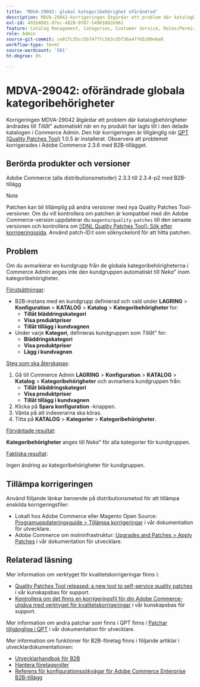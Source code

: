 ```yaml
---
title: 'MDVA-29042: global kategoribehörighet oförändrad'
description: MDVA-29042-korrigeringen åtgärdar ett problem där katalogbehörigheterna ändrades till "*Tillåt*" automatiskt efter att en ny produkt har lagts till i den delade katalogen i Commerce Admin. Den här korrigeringen är tillgänglig när [QPT-verktyget (Quality Patches Tool)](/help/announcements/adobe-commerce-announcements/magento-quality-patches-released-new-tool-to-self-serve-quality-patches.md) 1.0.5 är installerat. Observera att problemet korrigerades i Adobe Commerce 2.3.6 med B2B-tillägget.
exl-id: 491b8881-87ec-4820-8f87-54961682e961
feature: Catalog Management, Categories, Customer Service, Roles/Permissions
role: Admin
source-git-commit: ce81fc35cc5b7477fc5b3cd5f36a4ff65280e6a0
workflow-type: tm+mt
source-wordcount: '501'
ht-degree: 0%

---
```


# MDVA-29042: oförändrade globala kategoribehörigheter

Korrigeringen MDVA-29042 åtgärdar ett problem där katalogbehörigheter ändrades till *Tillåt*&quot; automatiskt när en ny produkt har lagts till i den delade katalogen i Commerce Admin. Den här korrigeringen är tillgänglig när [QPT (Quality Patches Tool)](/help/announcements/adobe-commerce-announcements/magento-quality-patches-released-new-tool-to-self-serve-quality-patches.md) 1.0.5 är installerat. Observera att problemet korrigerades i Adobe Commerce 2.3.6 med B2B-tillägget.

## Berörda produkter och versioner

Adobe Commerce (alla distributionsmetoder) 2.3.3 till 2.3.4-p2 med B2B-tillägg

>[!NOTE]
>
>Patchen kan bli tillämplig på andra versioner med nya Quality Patches Tool-versioner. Om du vill kontrollera om patchen är kompatibel med din Adobe Commerce-version uppdaterar du `magento/quality-patches` till den senaste versionen och kontrollera om [[!DNL Quality Patches Tool]: Sök efter korrigeringssida](https://devdocs.magento.com/quality-patches/tool.html#patch-grid). Använd patch-ID:t som söknyckelord för att hitta patchen.

## Problem

Om du avmarkerar en kundgrupp från de globala kategoribehörigheterna i Commerce Admin anges inte den kundgruppen automatiskt till *Neka*&quot; inom kategoribehörigheter.

<u>Förutsättningar</u>:

* B2B-instans med en kundgrupp definierad och vald under **LAGRING** > **Konfiguration** > **KATALOG** > **Katalog** > **Kategoribehörigheter** for:
   * **Tillåt bläddringskategori**
   * **Visa produktpriser**
   * **Tillåt tillägg i kundvagnen**
* Under varje **Kategori**, definieras kundgruppen som *Tillåt*&quot; for:
   * **Bläddringskategori**
   * **Visa produktpriser**
   * **Lägg i kundvagnen**

<u>Steg som ska återskapas</u>:

1. Gå till Commerce Admin **LAGRING** > **Konfiguration** > **KATALOG** > **Katalog** > **Kategoribehörigheter** och avmarkera kundgruppen från:
   * **Tillåt bläddringskategori**
   * **Visa produktpriser**
   * **Tillåt tillägg i kundvagnen**
1. Klicka på **Spara konfiguration** -knappen.
1. Vänta på att indexerarna ska köras.
1. Titta på **KATALOG** > **Kategorier** > **Kategoribehörigheter**.

<u>Förväntade resultat</u>:

**Kategoribehörigheter** anges till *Neka*&quot; för alla kategorier för kundgruppen.

<u>Faktiska resultat</u>:

Ingen ändring av kategoribehörigheter för kundgruppen.

## Tillämpa korrigeringen

Använd följande länkar beroende på distributionsmetod för att tillämpa enskilda korrigeringsfiler:

* Lokalt hos Adobe Commerce eller Magento Open Source: [Programuppdateringsguide > Tillämpa korrigeringar](https://devdocs.magento.com/guides/v2.4/comp-mgr/patching/mqp.html) i vår dokumentation för utvecklare.
* Adobe Commerce om molninfrastruktur: [Upgrades and Patches > Apply Patches](https://devdocs.magento.com/cloud/project/project-patch.html) i vår dokumentation för utvecklare.

## Relaterad läsning

Mer information om verktyget för kvalitetskorrigeringar finns i:

* [Quality Patches Tool released: a new tool to self-service quality patches](/help/announcements/adobe-commerce-announcements/magento-quality-patches-released-new-tool-to-self-serve-quality-patches.md) i vår kunskapsbas för support.
* [Kontrollera om det finns en korrigeringsfil för din Adobe Commerce-utgåva med verktyget för kvalitetskorrigeringar](/help/support-tools/patches-available-in-qpt-tool/check-patch-for-magento-issue-with-magento-quality-patches.md) i vår kunskapsbas för support.

Mer information om andra patchar som finns i QPT finns i [Patchar tillgängliga i QPT](https://devdocs.magento.com/quality-patches/tool.html#patch-grid) i vår dokumentation för utvecklare.

Mer information om funktioner för B2B-företag finns i följande artiklar i utvecklardokumentationen:

* [Utvecklarhandbok för B2B](https://devdocs.magento.com/guides/v2.4/b2b/bk-b2b.html)
* [Hantera företagsroller](https://devdocs.magento.com/guides/v2.4/b2b/roles.html)
* [Referens för konfigurationssökvägar för Adobe Commerce Enterprise B2B-tillägg](https://devdocs.magento.com/guides/v2.4/config-guide/prod/config-reference-b2b.html)
